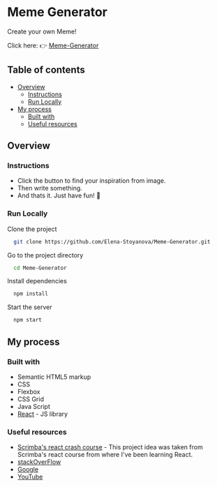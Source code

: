 # Meme Generator

Create your own Meme!

Click here: 👉  [Meme-Generator](https://elena-meme-generator.netlify.app/)

## Table of contents

- [Overview](#overview)
  - [Instructions](#instructions)
  - [Run Locally](#RunLocally)
- [My process](#my-process)
  - [Built with](#built-with)
  - [Useful resources](#useful-resources)

## Overview

### Instructions

- Click the button to find your inspiration from image.
- Then write something.
- And thats it. Just have fun! 🤪

### Run Locally

Clone the project

```bash
  git clone https://github.com/Elena-Stoyanova/Meme-Generator.git
```

Go to the project directory

```bash
  cd Meme-Generator
```

Install dependencies

```bash
  npm install
```

Start the server

```bash
  npm start
```

## My process

### Built with

- Semantic HTML5 markup
- CSS
- Flexbox
- CSS Grid
- Java Script
- [React](https://reactjs.org/) - JS library

### Useful resources

- [Scrimba's react crash course](https://scrimba.com/learn/learnreact) - This project idea was taken from Scrimba's react course from where I've been learning React.
- [stackOverFlow](https://stackoverflow.com/)
- [Google](https://google.com)
- [YouTube](https://www.youtube.com/)
